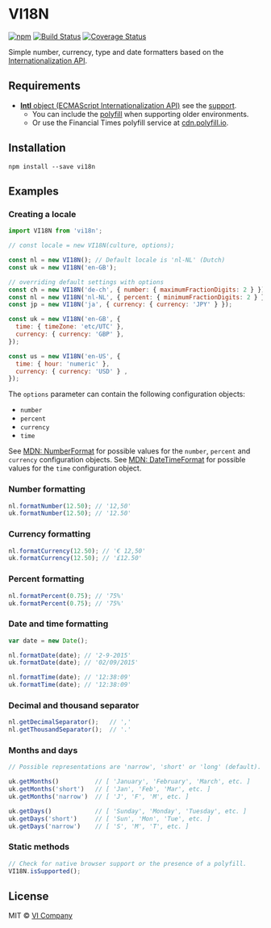 # VI18N

[![npm](https://img.shields.io/npm/v/vi18n.svg)](https://npm.im/vi18n)
[![Build Status](https://travis-ci.org/vicompany/vi18n.svg)](https://travis-ci.org/vicompany/vi18n)
[![Coverage Status](https://coveralls.io/repos/vicompany/vi18n/badge.svg?branch=master&service=github)](https://coveralls.io/github/vicompany/vi18n?branch=master)

Simple number, currency, type and date formatters based on the [Internationalization API](https://developer.mozilla.org/en-US/docs/Web/JavaScript/Reference/Global_Objects/Intl).

## Requirements

* [**Intl** object (ECMAScript Internationalization API)](https://developer.mozilla.org/en-US/docs/Web/JavaScript/Reference/Global_Objects/Intl) see the [support](http://caniuse.com/#feat=internationalization).
  * You can include the [polyfill](https://github.com/andyearnshaw/Intl.js) when supporting older environments.
  * Or use the Financial Times polyfill service at [cdn.polyfill.io](https://cdn.polyfill.io).

## Installation

```
npm install --save vi18n
```

## Examples

### Creating a locale
```javascript
import VI18N from 'vi18n';

// const locale = new VI18N(culture, options);

const nl = new VI18N(); // Default locale is 'nl-NL' (Dutch)
const uk = new VI18N('en-GB');

// overriding default settings with options
const ch = new VI18N('de-ch', { number: { maximumFractionDigits: 2 } });
const nl = new VI18N('nl-NL', { percent: { minimumFractionDigits: 2 } });
const jp = new VI18N('ja', { currency: { currency: 'JPY' } });

const uk = new VI18N('en-GB', {
  time: { timeZone: 'etc/UTC' },
  currency: { currency: 'GBP' },
});

const us = new VI18N('en-US', {
  time: { hour: 'numeric' },
  currency: { currency: 'USD' } ,
});
```

The `options` parameter can contain the following configuration objects:
- `number`
- `percent`
- `currency`
- `time`

See [MDN: NumberFormat](https://developer.mozilla.org/en-US/docs/Web/JavaScript/Reference/Global_Objects/NumberFormat) for possible values for the `number`, `percent` and `currency` configuration objects.
See [MDN: DateTimeFormat](https://developer.mozilla.org/en-US/docs/Web/JavaScript/Reference/Global_Objects/DateTimeFormat) for possible values for the `time` configuration object.

### Number formatting
```javascript
nl.formatNumber(12.50); // '12,50'
uk.formatNumber(12.50); // '12.50'
```

### Currency formatting
```javascript
nl.formatCurrency(12.50); // '€ 12,50'
uk.formatCurrency(12.50); // '£12.50'
```

### Percent formatting
```javascript
nl.formatPercent(0.75); // '75%'
uk.formatPercent(0.75); // '75%'
```

### Date and time formatting
```javascript
var date = new Date();

nl.formatDate(date); // '2-9-2015'
uk.formatDate(date); // '02/09/2015'

nl.formatTime(date); // '12:38:09'
uk.formatTime(date); // '12:38:09'
```

### Decimal and thousand separator
```javascript
nl.getDecimalSeparator();   // ','
nl.getThousandSeparator();  // '.'
```

### Months and days
```javascript
// Possible representations are 'narrow', 'short' or 'long' (default).

uk.getMonths()          // [ 'January', 'February', 'March', etc. ]
uk.getMonths('short')   // [ 'Jan', 'Feb', 'Mar', etc. ]
uk.getMonths('narrow')  // [ 'J', 'F', 'M', etc. ]

uk.getDays()            // [ 'Sunday', 'Monday', 'Tuesday', etc. ]
uk.getDays('short')     // [ 'Sun', 'Mon', 'Tue', etc. ]
uk.getDays('narrow')    // [ 'S', 'M', 'T', etc. ]
```

### Static methods
```javascript
// Check for native browser support or the presence of a polyfill.
VI18N.isSupported();
```

## License

MIT © [VI Company](http://vicompany.nl)
